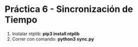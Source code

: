 # Práctica 6 - Sincronización de Tiempo

1. Instalar ntplib: **pip3 install ntplib**
2. Correr con comando: **python3 sync.py**

